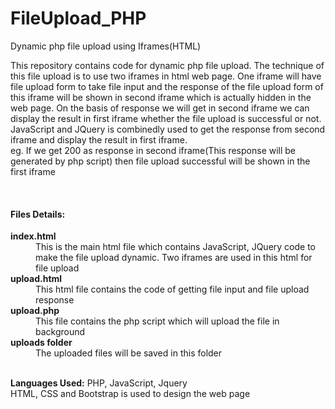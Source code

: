 # FileUpload_PHP
Dynamic php file upload using Iframes(HTML)

This repository contains code for dynamic php file upload. The technique of this file upload is to use two iframes in html web page.
One iframe will have file upload form to take file input and the response of the file upload form of this iframe will be shown in second iframe which is actually hidden in the web page. On the basis of response we will get in second iframe we can display the result in first iframe whether the file upload is successful or not.<br>JavaScript and JQuery is combinedly used to get the response from second iframe and display the result in first iframe.<br>
eg. If we get 200 as response in second iframe(This response will be generated by php script) then file upload successful will be shown in the first iframe

<br>
<b><h4>Files Details:</h4></b>
<dl>
  <dt><b>index.html</b></dt>
  <dd>This is the main html file which contains JavaScript, JQuery code to make the file upload dynamic. Two iframes are used in this html for file upload</dd>
  <dt><b>upload.html</b></dt>
  <dd>This html file contains the code of getting file input and file upload response</dd>
  <dt><b>upload.php</b></dt>
  <dd>This file contains the php script which will upload the file in background</dd>
  <dt><b>uploads folder</b></dt>
  <dd>The uploaded files will be saved in this folder</dd>
</dl>
<br>
<b>Languages Used:</b> PHP, JavaScript, Jquery<br>
HTML, CSS and Bootstrap is used to design the web page

